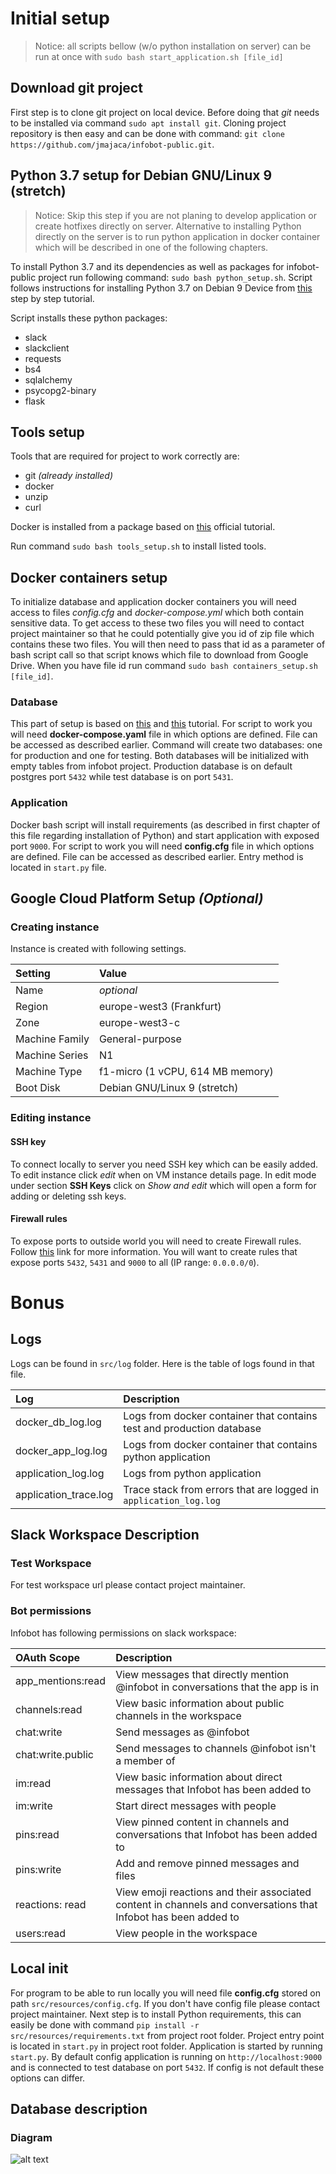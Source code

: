# Initial setup

> Notice: all scripts bellow (w/o python installation on server) can be run at once with 
> `sudo bash start_application.sh [file_id]`

## Download git project

First step is to clone git project on local device. Before doing that *git* needs
to be installed via command `sudo apt install git`. Cloning project repository is
then easy and can be done with command: `git clone https://github.com/jmajaca/infobot-public.git`.

## Python 3.7 setup for Debian GNU/Linux 9 (stretch)

> Notice: Skip this step if you are not planing to develop application or create hotfixes
> directly on server. Alternative to installing Python directly on the server is to run 
> python application in docker container which
> will be described in one of the following chapters.

To install Python 3.7 and its dependencies as well as packages for infobot-public
project run following command:
`sudo bash python_setup.sh`. Script follows instructions for installing Python
3.7 on Debian 9 Device from [this](https://linuxize.com/post/how-to-install-python-3-7-on-debian-9/)
step by step tutorial.

Script installs these python packages:

* slack
* slackclient
* requests
* bs4
* sqlalchemy
* psycopg2-binary
* flask

## Tools setup

Tools that are required for project to work correctly are:

* git *(already installed)*
* docker
* unzip
* curl

Docker is installed from a package based on [this](https://docs.docker.com/engine/install/debian/)
official tutorial.

Run command `sudo bash tools_setup.sh` to install listed tools.

## Docker containers setup

To initialize database and application docker containers you will need access
to files *config.cfg* and *docker-compose.yml* which both contain sensitive data.
To get access to these two files you will need to contact project maintainer
so that he could potentially give you id of zip file which contains these two
files. You will then need to pass that id as a parameter of bash script call
so that script knows which file to download from Google Drive.
When you have file id run command
`sudo bash containers_setup.sh [file_id]`.

### Database

This part of setup is based on [this](https://phoenixnap.com/kb/deploy-postgresql-on-docker)
and [this](https://www.digitalocean.com/community/tutorials/how-to-install-docker-compose-on-debian-9) tutorial. 
For script to work you will need **docker-compose.yaml** 
file in which options are defined. File can be accessed as described earlier.
Command will create two databases: one for production and one for testing. Both databases will be initialized with empty
tables from infobot project. Production database is on default postgres port `5432` while test database is on port
`5431`.

### Application

Docker bash script will install
requirements (as described in first chapter of this file regarding installation of Python)
and start application with exposed port `9000`. 
For script to work you will need **config.cfg** 
file in which options are defined. File can be accessed as described earlier.
Entry method is located in `start.py` file.

## Google Cloud Platform Setup *(Optional)*

### Creating instance

Instance is created with following settings.

|     Setting             |     Value     |
| :------------------ | :-------------------|
| Name | *optional* |
| Region | europe-west3 (Frankfurt) |
| Zone | europe-west3-c |
| Machine Family | General-purpose |
| Machine Series | N1 |
| Machine Type | f1-micro (1 vCPU, 614 MB memory) |
| Boot Disk | Debian GNU/Linux 9 (stretch) |

### Editing instance

#### SSH key

To connect locally to server you need SSH key which can be easily added.
To edit instance click *edit* when on VM instance details page.
In edit mode under section **SSH Keys** click on *Show and edit* which will
open a form for adding or deleting ssh keys.

#### Firewall rules

To expose ports to outside world you will need to create Firewall rules. Follow
[this](https://stackoverflow.com/questions/21065922/how-to-open-a-specific-port-such-as-9090-in-google-compute-engine)
link for more information.
You will want to create rules that expose ports `5432`, `5431` and `9000` to all (IP range: `0.0.0.0/0`).

# Bonus

## Logs

Logs can be found in `src/log` folder. Here is the table of logs found in that file.

|     Log             |     Description     |
| :------------------ | :-------------------|
| docker_db_log.log   | Logs from docker container that contains test and production database |
| docker_app_log.log  | Logs from docker container that contains python application |
| application_log.log | Logs from python application |
| application_trace.log | Trace stack from errors that are logged in `application_log.log` |

## Slack Workspace Description

### Test Workspace

For test workspace url please contact project maintainer.

### Bot permissions

Infobot has following permissions on slack workspace:

|     OAuth Scope     |     Description     |
| :------------------ | :-------------------|
| app_mentions:read   | View messages that directly mention @infobot in conversations that the app is in |
| channels:read      | View basic information about public channels in the workspace |
| chat:write | Send messages as @infobot |
| chat:write.public | Send messages to channels @infobot isn't a member of |
| im:read | View basic information about direct messages that Infobot has been added to |
| im:write | Start direct messages with people |
| pins:read | View pinned content in channels and conversations that Infobot has been added to |
| pins:write | Add and remove pinned messages and files |
| reactions: read | View emoji reactions and their associated content in channels and conversations that Infobot has been added to |
| users:read | View people in the workspace |

## Local init

For program to be able to run locally you will need file **config.cfg** stored on path `src/resources/config.cfg`.
If you don't have config file please contact project maintainer. Next step is to install Python requirements, this
can easily be done with command `pip install -r src/resources/requirements.txt` from project root folder. Project entry 
point is located in `start.py` in project root folder. Application is started by running `start.py`.
By default config application is running on `http://localhost:9000` and is connected to test database on port `5432`.
If config is not default these options can differ.

## Database description

### Diagram

![alt text](https://github.com/jmajaca/infobot-public/tree/22-local-program-init/doc/images/dbdiagram.png?raw=true)
